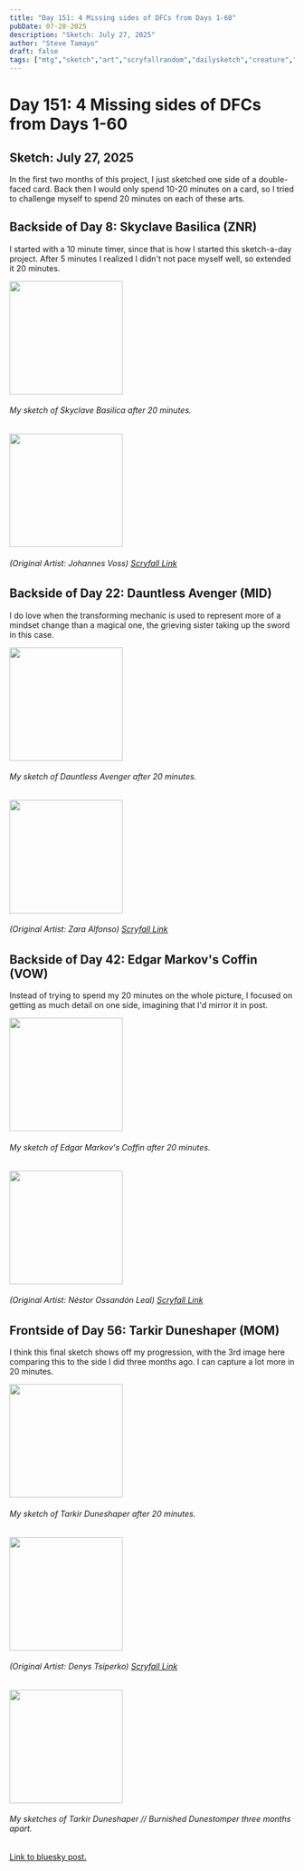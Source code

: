 ```yaml
---
title: "Day 151: 4 Missing sides of DFCs from Days 1-60"
pubDate: 07-28-2025
description: "Sketch: July 27, 2025"
author: "Steve Tamayo"
draft: false
tags: ["mtg","sketch","art","scryfallrandom","dailysketch","creature","Johannes Voss","Zara Alfonso","Néstor Ossandón Leal","Denys Tsiperko"]
---
```

# Day 151: 4 Missing sides of DFCs from Days 1-60
## Sketch: July 27, 2025


In the first two months of this project, I just sketched one side of a double-faced card. Back then I would only spend 10-20 minutes on a card, so I tried to challenge myself to spend 20 minutes on each of these arts.

## Backside of Day 8: Skyclave Basilica (ZNR)

I started with a 10 minute timer, since that is how I started this sketch-a-day project. After 5 minutes I realized I didn't not pace myself well, so extended it 20 minutes.

<img src="https://cdn.bsky.app/img/feed_fullsize/plain/did:plc:vlb3baqyfxfheceuqyubujfl/bafkreigrhh4icsguftoffizqiffwnlqyxee6tasf3k3onwpufs7zqi4chi@jpeg" height="200">


###### My sketch of Skyclave Basilica after 20 minutes.
<img src="https://cards.scryfall.io/large/back/0/1/014027c4-7f9d-4096-b308-ea4be574c0d4.jpg?1604243887" height="200">


###### (Original Artist: Johannes Voss) [Scryfall Link](https://scryfall.com/card/znr/40/skyclave-cleric-skyclave-basilica?back)

## Backside of Day 22: Dauntless Avenger (MID)

I do love when the transforming mechanic is used to represent more of a mindset change than a magical one, the grieving sister taking up the sword in this case.

<img src="https://cdn.bsky.app/img/feed_fullsize/plain/did:plc:vlb3baqyfxfheceuqyubujfl/bafkreibhdqt34bcypoivixwtqcnbsxu2y3yplpewzr663inddsr4xb4bb4@jpeg" height="200">


###### My sketch of Dauntless Avenger after 20 minutes.
<img src="https://cards.scryfall.io/large/back/4/a/4adee830-62fd-4ab4-b1c6-a8bbe15331d1.jpg?1739662502" height="200">


###### (Original Artist: Zara Alfonso) [Scryfall Link](https://scryfall.com/card/mid/4/bereaved-survivor-dauntless-avenger?back)

## Backside of Day 42: Edgar Markov's Coffin (VOW)

Instead of trying to spend my 20 minutes on the whole picture, I focused on getting as much detail on one side, imagining that I'd mirror it in post.

<img src="https://cdn.bsky.app/img/feed_fullsize/plain/did:plc:vlb3baqyfxfheceuqyubujfl/bafkreiej4tbm26bqidhczleip2kwdbaf7goxwuxomg7ipatsbgwtvc5d7m@jpeg" height="200">


###### My sketch of Edgar Markov's Coffin after 20 minutes.
<img src="https://cards.scryfall.io/large/back/7/a/7abf10e9-6f06-4424-b156-dd03e4d3e4f6.jpg?1645055251" height="200">


###### (Original Artist: Néstor Ossandón Leal) [Scryfall Link](https://scryfall.com/card/vow/311/edgar-charmed-groom-edgar-markovs-coffin?back)

## Frontside of Day 56: Tarkir Duneshaper (MOM)

I think this final sketch shows off my progression, with the 3rd image here comparing this to the side I did three months ago. I can capture a lot more in 20 minutes.

<img src="https://cdn.bsky.app/img/feed_fullsize/plain/did:plc:vlb3baqyfxfheceuqyubujfl/bafkreifwhcwsjgwo76h7sljftozenxljrxfjt6z45sf2tqfsvstxh5p2yi@jpeg" height="200">


###### My sketch of Tarkir Duneshaper after 20 minutes.
<img src="https://cards.scryfall.io/large/front/f/d/fdc37acc-05ba-4457-8a03-d635497bfb1b.jpg?1682202953" height="200">

###### (Original Artist: Denys Tsiperko) [Scryfall Link](https://scryfall.com/card/mom/43/tarkir-duneshaper-burnished-dunestomper)




<img src="https://cdn.bsky.app/img/feed_fullsize/plain/did:plc:vlb3baqyfxfheceuqyubujfl/bafkreieexjzdtij2oyqrk55kczjatfpaegui2buvjj6l2rfudia3pr3xcy@jpeg" height="200">


###### My sketches of Tarkir Duneshaper // Burnished Dunestomper three months apart. 


[Link to bluesky post.](https://bsky.app/profile/sorocoroto.bsky.social/post/3lv2tcwmntk2x)